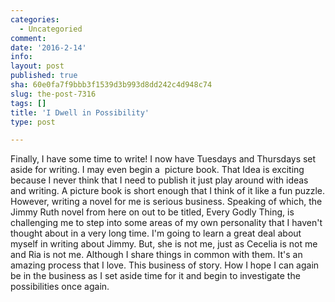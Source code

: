 ```yaml
---
categories:
  - Uncategoried
comment: 
date: '2016-2-14'
info: 
layout: post
published: true
sha: 60e0fa7f9bbb3f1539d3b993d8dd242c4d948c74
slug: the-post-7316
tags: []
title: 'I Dwell in Possibility'
type: post

---
```

<p>Finally, I have some time to write! I now have Tuesdays and Thursdays set aside for writing. I may even begin a &nbsp;picture book. That Idea is exciting because I never think that I need to publish it just play around with ideas and writing. A picture book is short enough that I think of it like a fun puzzle. However, writing a novel for me is serious business. Speaking of which, the Jimmy Ruth novel from here on out to be titled, Every Godly Thing, is challenging me to step into some areas of my own personality that I haven't thought about in a very long time. I'm going to learn a great deal about myself in writing about Jimmy. But, she is not me, just as Cecelia is not me and Ria is not me. Although I share things in common with them. It's an amazing process that I love. This business of story. How I hope I can again be in the business as I set aside time for it and begin to investigate the possibilities once again.</p>